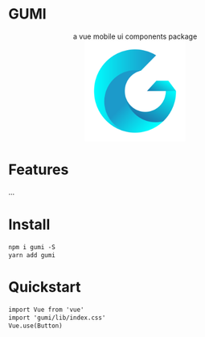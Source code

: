 # GUMI

<div style="text-align:center">a vue mobile ui components package </div>

<img width="200" height="200" src="./docs/_media/icon.png" style="display : block;margin:0 auto" />

# Features

...

# Install

```
npm i gumi -S
yarn add gumi
```

# Quickstart

```
import Vue from 'vue'
import 'gumi/lib/index.css'
Vue.use(Button)
```
